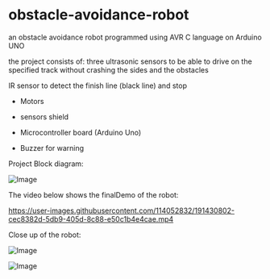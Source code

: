 # obstacle-avoidance-robot

an obstacle avoidance robot programmed using AVR C language on Arduino UNO

the project consists of:
 three ultrasonic sensors to be able to drive on the specified track without crashing the sides and the obstacles

IR sensor to detect the finish line (black line) and stop

* Motors

* sensors shield

* Microcontroller board (Arduino Uno)

* Buzzer for warning


Project Block diagram:


![Image](https://user-images.githubusercontent.com/114052832/191440685-9a5e3a9c-07c0-4ea2-ad57-939e4e775b71.png)


The video below shows the finalDemo of the robot:


https://user-images.githubusercontent.com/114052832/191430802-cec8382d-5db9-405d-8c88-e50c1b4e4cae.mp4


Close up of the robot:


![Image](https://user-images.githubusercontent.com/114052832/191429889-9daddf0c-a8d5-48be-aad0-6d469a01f264.jpg)


![Image](https://user-images.githubusercontent.com/114052832/191429890-be84c6d2-da9b-4975-b358-99d7ab223ae3.jpg)


